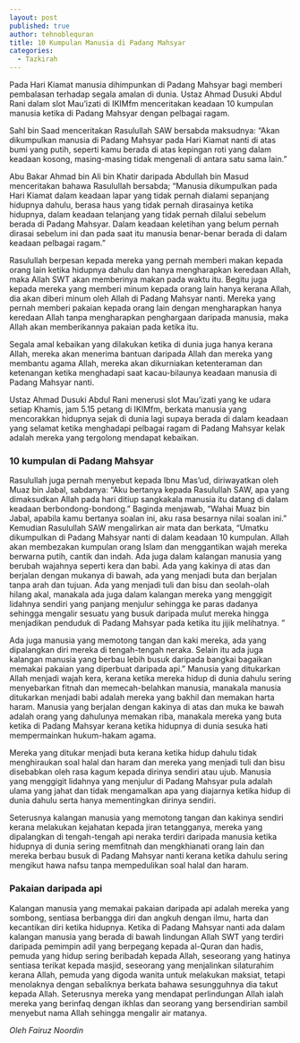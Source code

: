 ```yaml
---
layout: post
published: true
author: tehnoblequran
title: 10 Kumpulan Manusia di Padang Mahsyar
categories:
  - Tazkirah
---
```

Pada Hari Kiamat manusia dihimpunkan di Padang Mahsyar bagi memberi pembalasan terhadap segala amalan di dunia. Ustaz Ahmad Dusuki Abdul Rani dalam slot Mau’izati di IKIMfm menceritakan keadaan 10 kumpulan manusia ketika di Padang Mahsyar dengan pelbagai ragam.

Sahl bin Saad menceritakan Rasulullah SAW bersabda maksudnya: “Akan dikumpulkan manusia di Padang Mahsyar pada Hari Kiamat nanti di atas bumi yang putih, seperti kamu berada di atas kepingan roti yang dalam keadaan kosong, masing-masing tidak mengenali di antara satu sama lain.”

Abu Bakar Ahmad bin Ali bin Khatir daripada Abdullah bin Masud menceritakan bahawa Rasulullah bersabda; “Manusia dikumpulkan pada Hari Kiamat dalam keadaan lapar yang tidak pernah dialami sepanjang hidupnya dahulu, berasa haus yang tidak pernah dirasainya ketika hidupnya, dalam keadaan telanjang yang tidak pernah dilalui sebelum berada di Padang Mahsyar. Dalam keadaan keletihan yang belum pernah dirasai sebelum ini dan pada saat itu manusia benar-benar berada di dalam keadaan pelbagai ragam.”

Rasulullah berpesan kepada mereka yang pernah memberi makan kepada orang lain ketika hidupnya dahulu dan hanya mengharapkan keredaan Allah, maka Allah SWT akan memberinya makan pada waktu itu. Begitu juga kepada mereka yang memberi minum kepada orang lain hanya kerana Allah, dia akan diberi minum oleh Allah di Padang Mahsyar nanti. Mereka yang pernah memberi pakaian kepada orang lain dengan mengharapkan hanya keredaan Allah tanpa mengharapkan penghargaan daripada manusia, maka Allah akan memberikannya pakaian pada ketika itu.

Segala amal kebaikan yang dilakukan ketika di dunia juga hanya kerana Allah, mereka akan menerima bantuan daripada Allah dan mereka yang membantu agama Allah, mereka akan dikurniakan ketenteraman dan ketenangan ketika menghadapi saat kacau-bilaunya keadaan manusia di Padang Mahsyar nanti.

Ustaz Ahmad Dusuki Abdul Rani menerusi slot Mau’izati yang ke udara setiap Khamis, jam 5.15 petang di IKIMfm, berkata manusia yang mencorakkan hidupnya sejak di dunia lagi supaya berada di dalam keadaan yang selamat ketika menghadapi pelbagai ragam di Padang Mahsyar kelak adalah mereka yang tergolong mendapat kebaikan.

### 10 kumpulan di Padang Mahsyar
Rasulullah juga pernah menyebut kepada Ibnu Mas’ud, diriwayatkan oleh Muaz bin Jabal, sabdanya: “Aku bertanya kepada Rasulullah SAW, apa yang dimaksudkan Allah pada hari ditiup sangkakala manusia itu datang di dalam keadaan berbondong-bondong.” Baginda menjawab, “Wahai Muaz bin Jabal, apabila kamu bertanya soalan ini, aku rasa besarnya nilai soalan ini.” Kemudian Rasulullah SAW mengalirkan air mata dan berkata, “Umatku dikumpulkan di Padang Mahsyar nanti di dalam keadaan 10 kumpulan. Allah akan membezakan kumpulan orang Islam dan menggantikan wajah mereka berwarna putih, cantik dan indah. Ada juga dalam kalangan manusia yang berubah wajahnya seperti kera dan babi. Ada yang kakinya di atas dan berjalan dengan mukanya di bawah, ada yang menjadi buta dan berjalan tanpa arah dan tujuan. Ada yang menjadi tuli dan bisu dan seolah-olah hilang akal, manakala ada juga dalam kalangan mereka yang menggigit lidahnya sendiri yang panjang menjulur sehingga ke paras dadanya sehingga mengalir sesuatu yang busuk daripada mulut mereka hingga menjadikan penduduk di Padang Mahsyar pada ketika itu jijik melihatnya. ”

Ada juga manusia yang memotong tangan dan kaki mereka, ada yang dipalangkan diri mereka di tengah-tengah neraka. Selain itu ada juga kalangan manusia yang berbau lebih busuk daripada bangkai bagaikan memakai pakaian yang diperbuat daripada api.” Manusia yang ditukarkan Allah menjadi wajah kera, kerana ketika mereka hidup di dunia dahulu sering menyebarkan fitnah dan memecah-belahkan manusia, manakala manusia ditukarkan menjadi babi adalah mereka yang bakhil dan memakan harta haram. Manusia yang berjalan dengan kakinya di atas dan muka ke bawah adalah orang yang dahulunya memakan riba, manakala mereka yang buta ketika di Padang Mahsyar kerana ketika hidupnya di dunia sesuka hati mempermainkan hukum-hakam agama.

Mereka yang ditukar menjadi buta kerana ketika hidup dahulu tidak menghiraukan soal halal dan haram dan mereka yang menjadi tuli dan bisu disebabkan oleh rasa kagum kepada dirinya sendiri atau ujub. Manusia yang menggigit lidahnya yang menjulur di Padang Mahsyar pula adalah ulama yang jahat dan tidak mengamalkan apa yang diajarnya ketika hidup di dunia dahulu serta hanya mementingkan dirinya sendiri.

Seterusnya kalangan manusia yang memotong tangan dan kakinya sendiri kerana melakukan kejahatan kepada jiran tetangganya, mereka yang dipalangkan di tengah-tengah api neraka terdiri daripada manusia ketika hidupnya di dunia sering memfitnah dan mengkhianati orang lain dan mereka berbau busuk di Padang Mahsyar nanti kerana ketika dahulu sering mengikut hawa nafsu tanpa mempedulikan soal halal dan haram.

### Pakaian daripada api

Kalangan manusia yang memakai pakaian daripada api adalah mereka yang sombong, sentiasa berbangga diri dan angkuh dengan ilmu, harta dan kecantikan diri ketika hidupnya. Ketika di Padang Mahsyar nanti ada dalam kalangan manusia yang berada di bawah lindungan Allah SWT yang terdiri daripada pemimpin adil yang berpegang kepada al-Quran dan hadis, pemuda yang hidup sering beribadah kepada Allah, seseorang yang hatinya sentiasa terikat kepada masjid, seseorang yang menjalinkan silaturahim kerana Allah, pemuda yang digoda wanita untuk melakukan maksiat, tetapi menolaknya dengan sebaliknya berkata bahawa sesungguhnya dia takut kepada Allah. Seterusnya mereka yang mendapat perlindungan Allah ialah mereka yang berinfaq dengan ikhlas dan seorang yang bersendirian sambil menyebut nama Allah sehingga mengalir air matanya.

_Oleh Fairuz Noordin_
